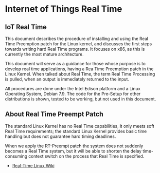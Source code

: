 Internet of Things Real Time
==

## IoT Real Time 

This document describes the procedure of installing and using the Real Time Preemption patch for the Linux kernel, and discusses the first steps towards writing hard Real Time programs. It focuses on x86, as this is currently the most mature architecture.

This document will serve as a guidance for those whose purpose is to develop real time applications, having a Rea Time Preemption patch in the Linux Kernel. When talked about Real Time, the term Real Time Processing is pulled, when an output is immediately returned to the input. 

All procedures are done under the Intel Edison platform and a Linux Operating System, Debian 7.9. The code for the Pre-Setup for other distributions is shown, tested to be working, but not used in this document.

## About Real Time Preempt Patch

The standard Linux Kernel has no Real Time capabilities, it only meets soft Real Time requirements; the standard Linux Kernel provides basic time handling but does not guarantee hard timing deadlines.  

When we apply the RT-Preempt patch the system does not suddenly becomes a Real Time system, but it will be able to shorten the delay time-consuming context switch on the process that Real Time is specified.

- [Real-Time Linux Wiki](https://rt.wiki.kernel.org/index.php/Main_Page)

